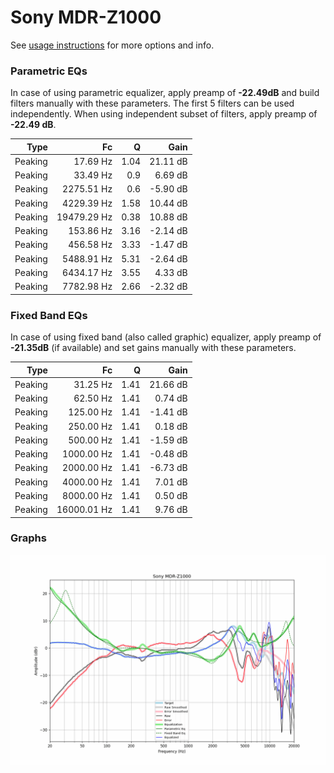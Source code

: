 # Sony MDR-Z1000
See [usage instructions](https://github.com/jaakkopasanen/AutoEq#usage) for more options and info.

### Parametric EQs
In case of using parametric equalizer, apply preamp of **-22.49dB** and build filters manually
with these parameters. The first 5 filters can be used independently.
When using independent subset of filters, apply preamp of **-22.49 dB**.

| Type    | Fc          |    Q | Gain     |
|--------:|------------:|-----:|---------:|
| Peaking | 17.69 Hz    | 1.04 | 21.11 dB |
| Peaking | 33.49 Hz    | 0.9  | 6.69 dB  |
| Peaking | 2275.51 Hz  | 0.6  | -5.90 dB |
| Peaking | 4229.39 Hz  | 1.58 | 10.44 dB |
| Peaking | 19479.29 Hz | 0.38 | 10.88 dB |
| Peaking | 153.86 Hz   | 3.16 | -2.14 dB |
| Peaking | 456.58 Hz   | 3.33 | -1.47 dB |
| Peaking | 5488.91 Hz  | 5.31 | -2.64 dB |
| Peaking | 6434.17 Hz  | 3.55 | 4.33 dB  |
| Peaking | 7782.98 Hz  | 2.66 | -2.32 dB |

### Fixed Band EQs
In case of using fixed band (also called graphic) equalizer, apply preamp of **-21.35dB**
(if available) and set gains manually with these parameters.

| Type    | Fc          |    Q | Gain     |
|--------:|------------:|-----:|---------:|
| Peaking | 31.25 Hz    | 1.41 | 21.66 dB |
| Peaking | 62.50 Hz    | 1.41 | 0.74 dB  |
| Peaking | 125.00 Hz   | 1.41 | -1.41 dB |
| Peaking | 250.00 Hz   | 1.41 | 0.18 dB  |
| Peaking | 500.00 Hz   | 1.41 | -1.59 dB |
| Peaking | 1000.00 Hz  | 1.41 | -0.48 dB |
| Peaking | 2000.00 Hz  | 1.41 | -6.73 dB |
| Peaking | 4000.00 Hz  | 1.41 | 7.01 dB  |
| Peaking | 8000.00 Hz  | 1.41 | 0.50 dB  |
| Peaking | 16000.01 Hz | 1.41 | 9.76 dB  |

### Graphs
![](./Sony%20MDR-Z1000.png)